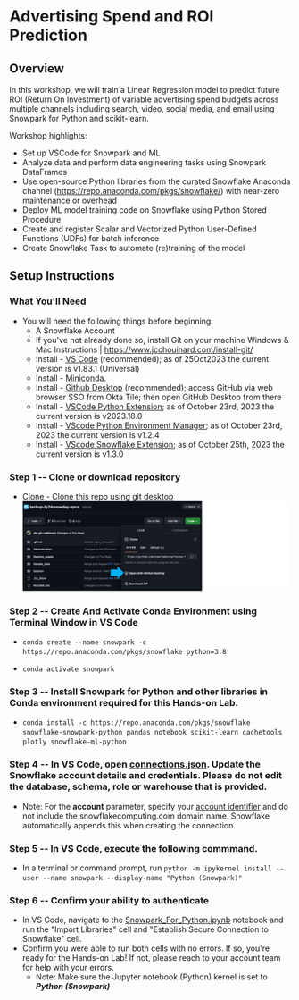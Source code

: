 # Advertising Spend and ROI Prediction



## Overview

In this workshop, we will train a Linear Regression model to predict future ROI (Return On Investment) of variable advertising spend budgets across multiple channels including search, video, social media, and email using Snowpark for Python and scikit-learn.

Workshop highlights:

* Set up VSCode for Snowpark and ML
* Analyze data and perform data engineering tasks using Snowpark DataFrames
* Use open-source Python libraries from the curated Snowflake Anaconda channel (https://repo.anaconda.com/pkgs/snowflake/) with near-zero maintenance or overhead
* Deploy ML model training code on Snowflake using Python Stored Procedure
* Create and register Scalar and Vectorized Python User-Defined Functions (UDFs) for batch inference
* Create Snowflake Task to automate (re)training of the model


## Setup Instructions


### What You'll Need

* You will need the following things before beginning:
    * A Snowflake Account
    * If you've not already done so, install Git on your machine Windows & Mac Instructions | https://www.jcchouinard.com/install-git/
    * Install - [VS Code](https://code.visualstudio.com/) (recommended); as of 25Oct2023 the current version is v1.83.1 (Universal)
    * Install - [Miniconda](https://conda.io/miniconda.html).
    * Install - [Github Desktop](https://desktop.github.com/) (recommended); access GitHub via web browser SSO from Okta Tile; then open GitHub Desktop from there
    * Install - [VSCode Python Extension](https://marketplace.visualstudio.com/items?itemName=ms-python.python); as of October 23rd, 2023 the current version is v2023.18.0
    * Install - [VScode Python Environment Manager](https://marketplace.visualstudio.com/items?itemName=donjayamanne.python-environment-manager); as of October 23rd, 2023 the current version is v1.2.4
    * Install - [VScode Snowflake Extension](https://marketplace.visualstudio.com/items?itemName=snowflake.snowflake-vsc); as of October 25th, 2023 the current version is v1.3.0




### **Step 1** -- Clone or download repository

* Clone - Clone this repo using [git desktop](https://github.com/sfc-gh-jgainey/Snowpark_HOL)
![Clone with Gitdesktop](./Readme_assets/readme6.png)




### **Step 2** -- Create And Activate Conda Environment using Terminal Window in VS Code
  
* `conda create --name snowpark -c https://repo.anaconda.com/pkgs/snowflake python=3.8`

* `conda activate snowpark`



### **Step 3** -- Install Snowpark for Python and other libraries in Conda environment required for this Hands-on Lab.

* `conda install -c https://repo.anaconda.com/pkgs/snowflake snowflake-snowpark-python pandas notebook scikit-learn cachetools plotly snowflake-ml-python`



### **Step 4** -- In VS Code, open [connections.json](connections.json).  Update the Snowflake account details and credentials. Please do not edit the database, schema, role or warehouse that is provided. 

* Note: For the **account** parameter, specify your [account identifier](https://docs.snowflake.com/en/user-guide/admin-account-identifier.html) and do not include the snowflakecomputing.com domain name. Snowflake automatically appends this when creating the connection.



### **Step 5** -- In VS Code, execute the following commmand.
* In a terminal or command prompt, run  `python -m ipykernel install --user --name snowpark --display-name "Python (Snowpark)"`



### **Step 6** -- Confirm your ability to authenticate

* In VS Code, navigate to the [Snowpark_For_Python.ipynb](Snowpark_For_Python.ipynb) notebook and run the "Import Libraries" cell and "Establish Secure Connection to Snowflake" cell.
* Confirm you were able to run both cells with no errors.  If so, you're ready for the Hands-on Lab!  If not, please reach to your account team for help with your errors.
  * Note: Make sure the Jupyter notebook (Python) kernel is set to ***Python (Snowpark)***
